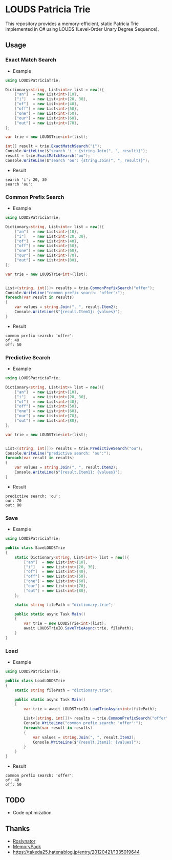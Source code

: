 # LOUDS Patricia Trie

This repository provides a memory-efficient, static Patricia Trie implemented in C# using LOUDS (Level-Order Unary Degree Sequence).

## Usage

### Exact Match Search

- Example

```cs
using LOUDSPatriciaTrie;

Dictionary<string, List<int>> list = new(){
	["an"]  = new List<int>{10},
	["i"]   = new List<int>{20, 30},
	["of"]  = new List<int>{40},
	["off"] = new List<int>{50},
	["one"] = new List<int>{50},
	["our"] = new List<int>{60},
	["out"] = new List<int>{70},
};

var trie = new LOUDSTrie<int>(list);

int[] result = trie.ExactMatchSearch("i");
Console.WriteLine($"search 'i': {string.Join(", ", result)}");
result = trie.ExactMatchSearch("ou");
Console.WriteLine($"search 'ou': {string.Join(", ", result)}");
```

- Result

```
search 'i': 20, 30
search 'ou':
```

### Common Prefix Search

- Example

```cs
using LOUDSPatriciaTrie;

Dictionary<string, List<int>> list = new(){
	["an"]  = new List<int>{10},
	["i"]   = new List<int>{20, 30},
	["of"]  = new List<int>{40},
	["off"] = new List<int>{50},
	["one"] = new List<int>{60},
	["our"] = new List<int>{70},
	["out"] = new List<int>{80},
};

var trie = new LOUDSTrie<int>(list);


List<(string, int[])> results = trie.CommonPrefixSearch("offer");
Console.WriteLine("common prefix search: 'offer':");
foreach(var result in results)
{
	var values = string.Join(", ", result.Item2);
	Console.WriteLine($"{result.Item1}: {values}");
}
```

- Result

```
common prefix search: 'offer':
of: 40
off: 50
```

### Predictive Search

- Example

```cs
using LOUDSPatriciaTrie;

Dictionary<string, List<int>> list = new(){
	["an"]  = new List<int>{10},
	["i"]   = new List<int>{20, 30},
	["of"]  = new List<int>{40},
	["off"] = new List<int>{50},
	["one"] = new List<int>{60},
	["our"] = new List<int>{70},
	["out"] = new List<int>{80},
};

var trie = new LOUDSTrie<int>(list);


List<(string, int[])> results = trie.PredictiveSearch("ou");
Console.WriteLine("predictive search: 'ou':");
foreach(var result in results)
{
	var values = string.Join(", ", result.Item2);
	Console.WriteLine($"{result.Item1}: {values}");
}
```

- Result

```
predictive search: 'ou':
our: 70
out: 80
```

### Save

- Example

```cs
using LOUDSPatriciaTrie;

public class SaveLOUDSTrie
{
	static Dictionary<string, List<int>> list = new(){
		["an"]  = new List<int>{10},
		["i"]   = new List<int>{20, 30},
		["of"]  = new List<int>{40},
		["off"] = new List<int>{50},
		["one"] = new List<int>{60},
		["our"] = new List<int>{70},
		["out"] = new List<int>{80},
	};

	static string filePath = "dictionary.trie";

	public static async Task Main()
	{
		var trie = new LOUDSTrie<int>(list);
		await LOUDSTrieIO.SaveTrieAsync(trie, filePath);
	}
}
```

### Load

- Example

```cs
using LOUDSPatriciaTrie;

public class LoadLOUDSTrie
{
	static string filePath = "dictionary.trie";

	public static async Task Main()
	{
		var trie = await LOUDSTrieIO.LoadTrieAsync<int>(filePath);

		List<(string, int[])> results = trie.CommonPrefixSearch("offer");
		Console.WriteLine("common prefix search: 'offer':");
		foreach(var result in results)
		{
			var values = string.Join(", ", result.Item2);
			Console.WriteLine($"{result.Item1}: {values}");
		}
	}
}
```

- Result

```
common prefix search: 'offer':
of: 40
off: 50
```

## TODO

- Code optimization

## Thanks

- [Roslynator](https://github.com/dotnet/roslynator)
- [MemoryPack](https://github.com/Cysharp/MemoryPack)
- https://takeda25.hatenablog.jp/entry/20120421/1335019644